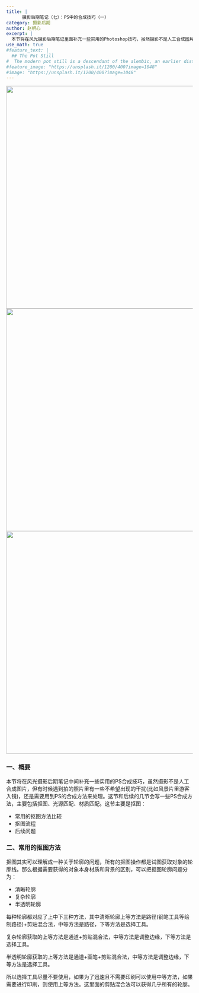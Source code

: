 ```yaml
---
title: |
      摄影后期笔记（七）：PS中的合成技巧（一）
category: 摄影后期
author: 赵明心
excerpt: |
  本节将在风光摄影后期笔记里面补充一些实用的Photoshop技巧，虽然摄影不是人工合成图片，但有时候遇到拍的照片里有一些不希望出现的干扰(比如风景片里游客入镜)，还是需要用到PS的合成方法来处理。这节和后续的几节会写一些PS合成方法，主要包括抠图、光源匹配、材质匹配。
use_math: true
#feature_text: |
  ## The Pot Still
#  The modern pot still is a descendant of the alembic, an earlier distillation device
#feature_image: "https://unsplash.it/1200/400?image=1048"
#image: "https://unsplash.it/1200/400?image=1048"
---
```


<center>
<img src="http://wx1.sinaimg.cn/large/41f56ddcly1fo99b7nukbj215m0i97wh.jpg" width="600px">
</center>

<center>
<img src="http://wx4.sinaimg.cn/large/41f56ddcly1foblm4m2n6j211t0xlqau.jpg" width="600px">
</center>

<center>
<img src="http://wx4.sinaimg.cn/large/41f56ddcly1fobxdinyj7j210e0vj7cr.jpg" width="600px">
</center>

### 一、概要
本节将在风光摄影后期笔记中间补充一些实用的PS合成技巧，虽然摄影不是人工合成图片，但有时候遇到拍的照片里有一些不希望出现的干扰(比如风景片里游客入镜)，还是需要用到PS的合成方法来处理。这节和后续的几节会写一些PS合成方法，主要包括抠图、光源匹配、材质匹配。这节主要是抠图：
- 常用的抠图方法比较
- 抠图流程
- 后续问题

### 二、常用的抠图方法
抠图其实可以理解成一种关于轮廓的问题，所有的抠图操作都是试图获取对象的轮廓线。那么根据需要获得的对象本身材质和背景的区别，可以把抠图轮廓问题分为：

- 清晰轮廓
- 复杂轮廓
- 半透明轮廓

每种轮廓都对应了上中下三种方法，其中清晰轮廓上等方法是路径(钢笔工具等绘制路径)+剪贴混合法，中等方法是路径，下等方法是选择工具。

复杂轮廓获取的上等方法是通道+剪贴混合法，中等方法是调整边缘，下等方法是选择工具。

半透明轮廓获取的上等方法是通道+画笔+剪贴混合法，中等方法是调整边缘，下等方法是选择工具。

所以选择工具尽量不要使用，如果为了迅速且不需要印刷可以使用中等方法，如果需要进行印刷，则使用上等方法。这里面的剪贴混合法可以获得几乎所有的轮廓。



